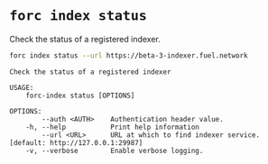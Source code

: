 # `forc index status`

Check the status of a registered indexer.

```bash
forc index status --url https://beta-3-indexer.fuel.network
```

```text
Check the status of a registered indexer

USAGE:
    forc-index status [OPTIONS]

OPTIONS:
        --auth <AUTH>    Authentication header value.
    -h, --help           Print help information
        --url <URL>      URL at which to find indexer service. [default: http://127.0.0.1:29987]
    -v, --verbose        Enable verbose logging.

```
